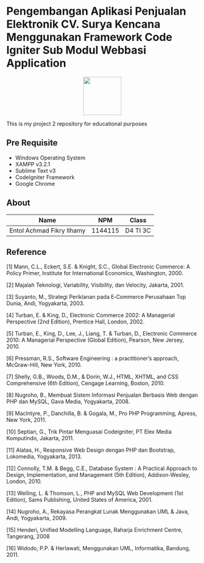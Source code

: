 # Pengembangan Aplikasi Penjualan Elektronik CV. Surya Kencana Menggunakan Framework Code Igniter Sub Modul Webbasi Application
<p align ="center">
<img src="../../img/logo poltekpos.png" width="100px">
</p>
This is my project 2 repository for educational purposes

## Pre Requisite
* Windows Operating System
* XAMPP v3.2.1
* Sublime Text v3
* CodeIgniter Framework
* Google Chrome

## About
Name | NPM | Class
--------- | --------- | ---------
Entol Achmad Fikry Ilhamy| 1144115| D4 TI 3C

## Reference
[1] Mann, C.L., Eckert, S.E. & Knight, S.C., Global Electronic Commerce: A Policy Primer, Institute for International Economics, Washington, 2000.

[2] Majalah Teknologi, Variability, Visibility, dan Velocity, Jakarta, 2001.

[3] Suyanto, M., Strategi Periklanan pada E‐Commerce Perusahaan Top Dunia, Andi, Yogyakarta, 2003.

[4] Turban, E. & King, D., Electronic Commerce 2002: A Managerial Perspective (2nd Edition), Prentice Hall, London, 2002.

[5] Turban, E., King, D., Lee, J., Liang, T. & Turban, D., Electronic Commerce 2010: A Managerial Perspective (Global Edition), Pearson, New Jersey, 2010.

[6] Pressman, R.S., Software Engineering : a practitioner’s approach, McGraw-Hill, New York, 2010.

[7] Shelly, G.B., Woods, D.M., & Dorin, W.J., HTML, XHTML, and CSS Comprehensive (6th Edition), Cengage Learning, Boston, 2010.

[8] Nugroho, B., Membuat Sistem Informasi Penjualan Berbasis Web dengan PHP dan MySQL, Gava Media, Yogyakarta, 2008.

[9] Maclntyre, P., Danchilla, B. & Gogala, M., Pro PHP Programming, Apress, New York, 2011.

[10] Septian, G., Trik Pintar Menguasai Codeigniter, PT Elex Media Komputindo, Jakarta, 2011.

[11] Alatas, H., Responsive Web Design dengan PHP dan Bootstrap, Lokomedia, Yogyakarta, 2013.

[12] Connolly, T.M. & Begg, C.E., Database System : A Practical Approach to Design, Implementation, and Management (5th Edition), Addison-Wesley, London, 2010.

[13] Welling, L. & Thomson, L., PHP and MySQL Web Development (1st Edition), Sams Publishing, United States of America, 2001.

[14] Nugroho, A., Rekayasa Perangkat Lunak Menggunakan UML & Java, Andi, Yogyakarta, 2009.

[15] Henderi, Unified Modelling Language, Raharja Enrichment Centre, Tangerang, 2008

[16] Widodo, P.P. & Herlawati, Menggunakan UML, Informatika, Bandung, 2011.
